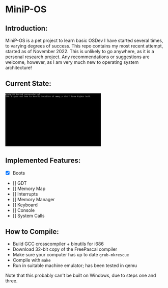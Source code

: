# MiniP-OS

## Introduction:
MiniP-OS is a pet project to learn basic OSDev I have started several times, to varying degrees of success. This repo contains my most recent attempt, started as of November 2022. This is unlikely to go anywhere, as it is a personal research project. Any recommendations or suggestions are welcome, however, as I am very much new to operating system architecture!

## Current State:
<img src="res/currentstate.png" width="300">

## Implemented Features:
- [X] Boots
- [] GDT
- [] Memory Map
- [] Interrupts
- [] Memory Manager
- [] Keyboard
- [] Console
- [] System Calls

## How to Compile:
- Build GCC crosscompiler + binutils for i686
- Download 32-bit copy of the FreePascal compiler
- Make sure your computer has up to date `grub-mkrescue`
- Compile with `make`
- Run in suitable machine emulator; has been tested in qemu

Note that this probably can't be built on Windows, due to steps one and three.

